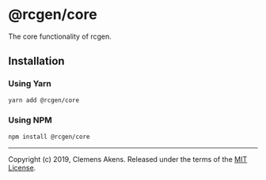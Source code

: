 # @rcgen/core

The core functionality of rcgen.

## Installation

### Using Yarn

```sh
yarn add @rcgen/core
```

### Using NPM

```sh
npm install @rcgen/core
```

---

Copyright (c) 2019, Clemens Akens. Released under the terms of the [MIT
License][license].

[license]: https://github.com/clebert/rcgen/blob/master/LICENSE
